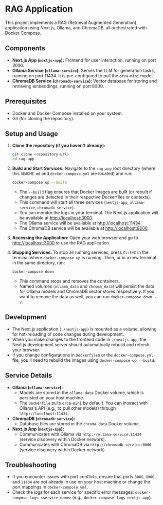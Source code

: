 # RAG Application

This project implements a RAG (Retrieval Augmented Generation) application using Next.js, Ollama, and ChromaDB, all orchestrated with Docker Compose.

## Components

- **Next.js App (`nextjs-app`):** Frontend for user interaction, running on port 3000.
- **Ollama Service (`ollama-service`):** Serves the LLM for generation tasks, running on port 11434. It is pre-configured to pull the `orca-mini` model.
- **ChromaDB Service (`chromadb-service`):** Vector database for storing and retrieving embeddings, running on port 8000.

## Prerequisites

- Docker and Docker Compose installed on your system.
- Git (for cloning the repository).

## Setup and Usage

1.  **Clone the repository (if you haven't already):**
    ```bash
    git clone <repository-url>
    cd rag-app
    ```

2.  **Build and Start Services:**
    Navigate to the `rag-app` root directory (where this `README.md` and `docker-compose.yml` are located) and run:
    ```bash
    docker-compose up --build
    ```
    - The `--build` flag ensures that Docker images are built (or rebuilt if changes are detected in their respective Dockerfiles or contexts).
    - This command will start all three services (`nextjs-app`, `ollama-service`, `chromadb-service`).
    - You can monitor the logs in your terminal. The Next.js application will be available at [http://localhost:3000](http://localhost:3000).
    - The Ollama service will be available at [http://localhost:11434](http://localhost:11434).
    - The ChromaDB service will be available at [http://localhost:8000](http://localhost:8000).

3.  **Accessing the Application:**
    Open your web browser and go to [http://localhost:3000](http://localhost:3000) to use the RAG application.

4.  **Stopping Services:**
    To stop all running services, press `Ctrl+C` in the terminal where `docker-compose up` is running. Then, or in a new terminal in the same directory, run:
    ```bash
    docker-compose down
    ```
    - This command stops and removes the containers.
    - Named volumes (`ollama_data` and `chroma_data`) will persist the data for Ollama models and ChromaDB vector stores respectively. If you want to remove the data as well, you can run `docker-compose down -v`.

## Development

- The Next.js application (`./nextjs-app`) is mounted as a volume, allowing for hot-reloading of code changes during development.
- When you make changes to the frontend code in `./nextjs-app`, the Next.js development server should automatically rebuild and refresh your browser.
- If you change configurations in `Dockerfile`s or the `docker-compose.yml` file, you'll need to rebuild the images using `docker-compose up --build`.

## Service Details

- **Ollama (`ollama-service`):**
    - Models are stored in the `ollama_data` Docker volume, which is persisted on your host machine.
    - The `Dockerfile` pulls `orca-mini` by default. You can interact with Ollama's API (e.g., to pull other models) through `http://localhost:11434`.
- **ChromaDB (`chromadb-service`):**
    - Database files are stored in the `chroma_data` Docker volume.
- **Next.js App (`nextjs-app`):**
    - Communicates with Ollama via `http://ollama-service:11434` (service discovery within Docker network).
    - Communicates with ChromaDB via `http://chromadb-service:8000` (service discovery within Docker network).

## Troubleshooting

- If you encounter issues with port conflicts, ensure that ports `3000`, `8000`, and `11434` are not already in use on your host machine or change the port mappings in `docker-compose.yml`.
- Check the logs for each service for specific error messages: `docker-compose logs <service_name>` (e.g., `docker-compose logs nextjs-app`).
